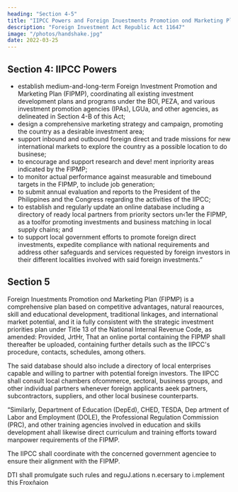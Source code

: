 ```yaml
---
heading: "Section 4-5"
title: "IIPCC Powers and Foreign Inuestments Promotion ond Marketing Plan"
description: "Foreign Investment Act Republic Act 11647"
image: "/photos/handshake.jpg"
date: 2022-03-25
---
```



## Section 4: IIPCC Powers

- establish medium-and-long-term Foreign Investment Promotion and Marketing Plan  (FIPMP), coordinating all existing investment development plans and programs under the BOI, PEZA, and various investment promotion agencies (IPAs), LGUa, and other agencies, as delineated in Section 4-B of this Act;
- design a comprehensive marketing strategy and campaign, promoting the country as a desirable investment area;
- support inbound and outbound foreign direct and trade missions for new international markets to explore the country as a possible location to do businese;
- to encourage and support research and deve! ment inpriority areas indicated by the FIPMP;
- to monitor actual performance against measurable and timebound targets in the FIPMP, to 
include job generation;
- to submit annual evaluation and reports to the President of the Philippines and the Congress 
regarding the activities of the IIPCC;
- to establish and regularly update an online database including a directory of ready local partners from priority sectors un‹1er the FIPMP, as a toolfor promoting investments and business  matching in local supply chains; and
- to support local government efforts to promote foreign direct investments, expedite compliance with national requirements and address other safeguards and services requested by foreign investors in their different localities involved with said foreign investments.”


## Section 5

<!-- SEC. 5. A new section of R.A. No. 7042, as amended, is inserted as Section 4-B to read as follows:
 -->

Foreign Inuestments Promotion ond Marketing Plan (FIPMP) is a comprehensive <!-- and strategic Foreign Investment Promotion and Marketing Plan (FIPMP) shall be  developed by the IIPCC for the medium five-year and the long-team ten-year plan:Provided, That it --> plan based on competitive advantages, natural reaources, skill and educational development, 
traditional linkages, and international market potential, and it ia fully consistent with the strategic investment priorities plan under Title 13 of the National Internal Revenue Code, as amended: Provided, JrtHr, That an online portal containing the FIPMP shall thereafter be uploaded,  containing further details such as the IIPCC's procedure, contacts, schedules, among others.

The said database should also include a directory of local enterprises capable and willing to partner with potential foreign investors. The IIPCC shall consult local chambers ofcommerce, sectoral, business groups, and other individual partners whenever foreign applicants aeek partners, subcontractors, suppliers, and other local businese counterparts.

“Similarly, Department of Education (DepEd), CHED, TESDA, Dep artment of Labor and Employment (DOLE), the Professional Regulation Commission (PRC), and other training agencies involved in education and skills development ahall likewise direct curriculum and training efforts toward manpower requirements of the FIPMP.

The IIPCC shall coordinate with the concerned government agenciee to ensure their alignment with  the FIPMP.

DTI shall promulgate such rules and reguJ.ations n.ecersary to i.mplement this Froxñaion
